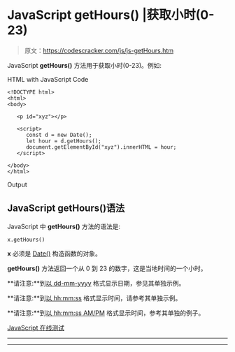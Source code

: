 # JavaScript getHours() |获取小时(0-23)

> 原文：<https://codescracker.com/js/js-getHours.htm>

JavaScript **getHours()** 方法用于获取小时(0-23)。例如:

HTML with JavaScript Code

```
<!DOCTYPE html>
<html>
<body>

   <p id="xyz"></p>

   <script>
      const d = new Date();
      let hour = d.getHours();
      document.getElementById("xyz").innerHTML = hour;
   </script>

</body>
</html>
```

Output

## JavaScript getHours()语法

JavaScript 中 **getHours()** 方法的语法是:

```
x.getHours()
```

**x** 必须是 [Date()](/js/js-date-constructor.htm) 构造函数的对象。

**getHours()** 方法返回一个从 0 到 23 的数字，这是当地时间的一个小时。

**请注意:**到[以 dd-mm-yyyy](/js/js-dates.htm#b) 格式显示日期，参见其单独示例。

**请注意:**到[以 hh:mm:ss](/js/js-dates.htm#c) 格式显示时间，请参考其单独示例。

**请注意:**到[以 hh:mm:ss AM/PM](/js/js-dates.htm#d) 格式显示时间，参考其单独的例子。

[JavaScript 在线测试](/exam/showtest.php?subid=6)

* * *

* * *